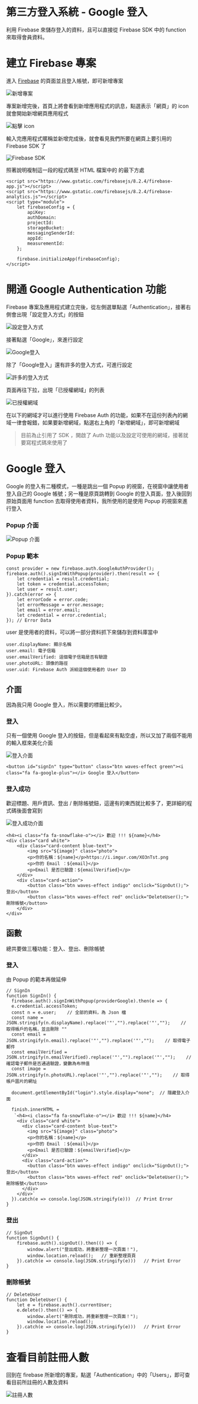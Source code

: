 # 第三方登入系統 - Google 登入
利用 Firebase 來儲存登入的資料，且可以直接從 Firebase SDK 中的 function 來取得會員資料。

# 建立 Firebase 專案
進入 [Firebase](https://firebase.google.com/) 的頁面並且登入帳號，即可新增專案

![新增專案](https://i.imgur.com/auyVR8x.png)

專案新增完後，首頁上將會看到新增應用程式的訊息，點選表示「網頁」的 icon 就會開始新增網頁應用程式

![點擊 icon](https://i.imgur.com/xyca8yr.png)

輸入完應用程式暱稱並新增完成後，就會看見我們所要在網頁上要引用的 Firebase SDK 了

![Firebase SDK](https://i.imgur.com/EFmteq3.png)

照著說明複制這一段的程式碼至 HTML 檔案中的 **<body>**  的最下方處

```htmlmixed=
<script src="https://www.gstatic.com/firebasejs/8.2.4/firebase-app.js"></script>
<script src="https://www.gstatic.com/firebasejs/8.2.4/firebase-analytics.js"></script>
<script type="module">
    let firebaseConfig = {
        apiKey:
        authDomain:
        projectId:
        storageBucket:
        messagingSenderId:
        appId:
        measurementId:
    };

    firebase.initializeApp(firebaseConfig);
</script>
```

# 開通 Google Authentication 功能
Firebase 專案及應用程式建立完後，從左側選單點選「Authentication」，接著右側會出現「設定登入方式」的按鈕

![設定登入方式](https://i.imgur.com/YpWCh0b.png)

接著點選「Google」，來進行設定

![Google登入](https://i.imgur.com/v8BXrWW.png)

除了「Google登入」還有許多的登入方式，可進行設定

![許多的登入方式](https://i.imgur.com/JG0O8gW.png)

頁面再往下拉，出現「已授權網域」的列表

![已授權網域](https://i.imgur.com/IktmHSo.png)

在以下的網域才可以進行使用 Firebase Auth 的功能，如果不在這份列表內的網域一律會報錯，如果要新增網域，點選右上角的「新增網域」，即可新增網域

> 目前為止引用了 SDK ，開啟了 Auth 功能以及設定可使用的網域，接著就要寫程式碼來使用了

# Google 登入
Google 的登入有二種模式，一種是跳出一個 Popup 的視窗，在視窗中讓使用者登入自己的 Google 帳號；另一種是原頁跳轉到 Google 的登入頁面，登入後回到原始頁面用 function 去取得使用者資料，我所使用的是使用 Popup 的視窗來進行登入

### **Popup 介面**

![Popup 介面](https://i.imgur.com/7zrS5ws.png)

### **Popup 範本**

```javascript=
const provider = new firebase.auth.GoogleAuthProvider();
firebase.auth().signInWithPopup(provider).then(result => {
    let credential = result.credential;
    let token = credential.accessToken;
    let user = result.user;
}).catch(error => {
    let errorCode = error.code;
    let errorMessage = error.message;
    let email = error.email;
    let credential = error.credential;
}); // Error Data
```

user 是使用者的資料，可以將一部分資料抓下來儲存到資料庫當中

```
user.displayName: 顯示名稱
user.email: 電子信箱
user.emailVerified: 這個電子信箱是否有驗證
user.photoURL: 頭像的路徑
user.uid: Firebase Auth 派給這個使用者的 User ID
```

## 介面

因為我只用 Google 登入，所以需要的標籤比較少。

### 登入

只有一個使用 Google 登入的按鈕，但是看起來有點空虛，所以又加了兩個不能用的輸入框來美化介面

![登入介面](https://i.imgur.com/dKVwLlo.png)

```
<button id="signIn" type="button" class="btn waves-effect green"><i class="fa fa-google-plus"></i> Google 登入</button>
```

### 登入成功

歡迎標題、用戶資訊、登出 / 刪除帳號鈕，這邊有的東西就比較多了，更詳細的程式碼後面會寫到

![登入成功介面](https://i.imgur.com/XO3nTst.png)

```
<h4><i class="fa fa-snowflake-o"></i> 歡迎 !!! ${name}</h4>
<div class="card white">
    <div class="card-content blue-text">
        <img src="${image}" class="photo">
        <p>你的名稱：${name}</p>https://i.imgur.com/XO3nTst.png
        <p>你的 Email ：${email}</p>
        <p>Email 是否已驗證：${emailVerified}</p>
    </div>
    <div class="card-action">
        <button class="btn waves-effect indigo" onclick="SignOut();">登出</button>
        <button class="btn waves-effect red" onclick="DeleteUser();">刪除帳號</button>
    </div>
</div>
```

## 函數

總共要做三種功能：登入、登出、刪除帳號

### 登入

由 Popup 的範本再做延伸

```javascript=
// SignIn
function SignIn() {
  firebase.auth().signInWithPopup(providerGoogle).then(e => { 
  e.credential.accessToken; 
  const n = e.user;    // 全部的資料，為 Json 檔
  const name = JSON.stringify(n.displayName).replace('"',"").replace('"',"");    // 取得帳戶的名稱，並且刪除 ""
  const email = JSON.stringify(n.email).replace('"',"").replace('"',"");    // 取得電子郵件
  const emailVerified = JSON.stringify(n.emailVerified).replace('"',"").replace('"',"");    // 確認電子郵件是否通過驗證，變數為布林值
  const image = JSON.stringify(n.photoURL).replace('"',"").replace('"',"");    // 取得帳戶圖片的網址

  document.getElementById("login").style.display="none";  // 隱藏登入介面

  finish.innerHTML =
   `<h4><i class="fa fa-snowflake-o"></i> 歡迎 !!! ${name}</h4>
    <div class="card white">
      <div class="card-content blue-text">
        <img src="${image}" class="photo">
        <p>你的名稱：${name}</p>
        <p>你的 Email ：${email}</p>
        <p>Email 是否已驗證：${emailVerified}</p>
      </div>
      <div class="card-action">
        <button class="btn waves-effect indigo" onclick="SignOut();">登出</button>
        <button class="btn waves-effect red" onclick="DeleteUser();">刪除帳號</button>
      </div>
    </div>`
  }).catch(e => console.log(JSON.stringify(e)))  // Print Error
}
```

### 登出

```javascript=
// SignOut
function SignOut() { 
    firebase.auth().signOut().then(() => { 
        window.alert("登出成功，將重新整理一次頁面！"), 
        window.location.reload();   // 重新整理頁頁
    }).catch(e => console.log(JSON.stringify(e)))   // Print Error
}
```

### 刪除帳號

```javascript=
// DeleteUser
function DeleteUser() { 
    let e = firebase.auth().currentUser; 
    e.delete().then(() => { 
        window.alert("刪除成功，將重新整理一次頁面！");
        window.location.reload();
    }).catch(e => console.log(JSON.stringify(e)))   // Print Error
} 
```

# 查看目前註冊人數

回到在 firebase 所新增的專案，點選「Authentication」中的「Users」，即可查看目前所註冊的人數及資料

![註冊人數](https://i.imgur.com/5Fwpczr.png)
